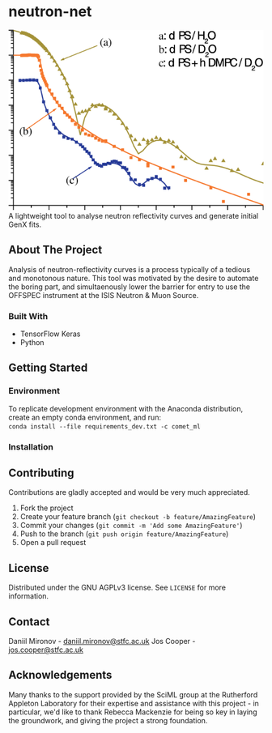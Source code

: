 # neutron-net
![neutron-curve](/neutron-net/resources/neutron-curve.png) <br />
A lightweight tool to analyse neutron reflectivity curves and generate initial GenX fits.

## About The Project
Analysis of neutron-reflectivity curves is a process typically of a tedious and monotonous nature. This tool was motivated by the desire to automate the boring part, and simultaenously lower the barrier for entry to use the OFFSPEC instrument at the ISIS Neutron & Muon Source.

### Built With
* TensorFlow Keras
* Python

## Getting Started
### Environment
To replicate development environment with the Anaconda distribution, create an empty conda environment, and run: <br />
```conda install --file requirements_dev.txt -c comet_ml```
### Installation


## Contributing
Contributions are gladly accepted and would be very much appreciated.

  1. Fork the project
  2. Create your feature branch (```git checkout -b feature/AmazingFeature```)
  3. Commit your changes (```git commit -m 'Add some AmazingFeature'```)
  4. Push to the branch (```git push origin feature/AmazingFeature```)
  5. Open a pull request

## License
Distributed under the GNU AGPLv3 license. See ```LICENSE``` for more information.

## Contact
Daniil Mironov - daniil.mironov@stfc.ac.uk
Jos Cooper     - jos.cooper@stfc.ac.uk

## Acknowledgements
Many thanks to the support provided by the SciML group at the Rutherford Appleton Laboratory for their expertise and assistance with this project - in particular, we'd like to thank Rebecca Mackenzie for being so key in laying the groundwork, and giving the project a strong foundation.
